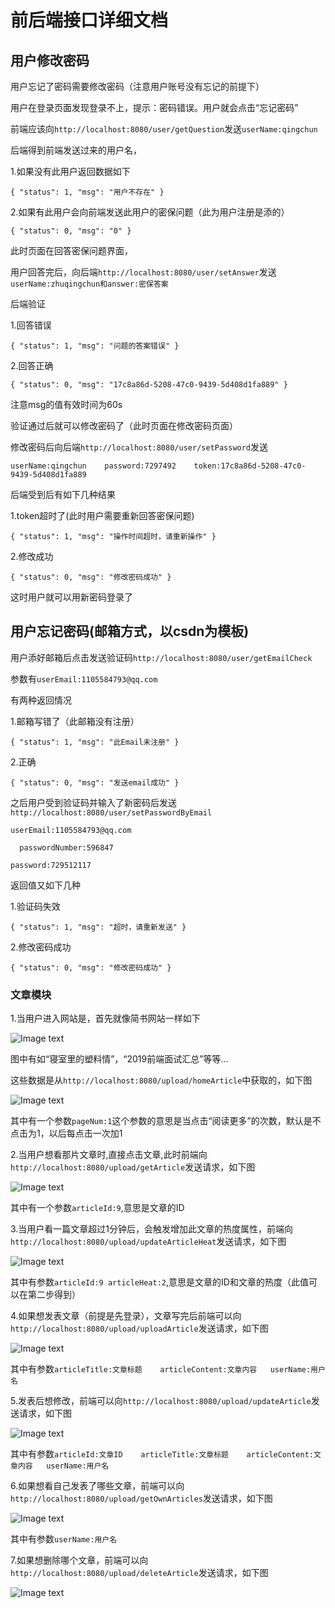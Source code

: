 # **前后端接口详细文档**

## **用户修改密码**

用户忘记了密码需要修改密码（注意用户账号没有忘记的前提下）

用户在登录页面发现登录不上，提示：密码错误。用户就会点击“忘记密码”

前端应该向`http://localhost:8080/user/getQuestion`发送`userName:qingchun`

后端得到前端发送过来的用户名，
 
 1.如果没有此用户返回数据如下
 
 `
 {
     "status": 1,
     "msg": "用户不存在"
 }
 `
 
2.如果有此用户会向前端发送此用户的密保问题（此为用户注册是添的）

`{
     "status": 0,
     "msg": "0"
 }`
 
 此时页面在回答密保问题界面，
 
 用户回答完后，向后端`http://localhost:8080/user/setAnswer`发送`userName:zhuqingchun和answer:密保答案`

后端验证

1.回答错误

`{
     "status": 1,
     "msg": "问题的答案错误"
 }`
 
 2.回答正确
 
 `{
      "status": 0,
      "msg": "17c8a86d-5208-47c0-9439-5d408d1fa889"
  }`
  
  注意msg的值有效时间为60s
  
  验证通过后就可以修改密码了（此时页面在修改密码页面）
  
  修改密码后向后端`http://localhost:8080/user/setPassword`发送
  
  `userName:qingchun    password:7297492    token:17c8a86d-5208-47c0-9439-5d408d1fa889`
  
  后端受到后有如下几种结果
  
  1.token超时了(此时用户需要重新回答密保问题)
  
  `{
       "status": 1,
       "msg": "操作时间超时，请重新操作"
   }`
   
  2.修改成功
  
  `{
       "status": 0,
       "msg": "修改密码成功"
   }`
  
  这时用户就可以用新密码登录了
  
## **用户忘记密码(邮箱方式，以csdn为模板)**

用户添好邮箱后点击发送验证码`http://localhost:8080/user/getEmailCheck`

参数有`userEmail:1105584793@qq.com`

有两种返回情况

1.邮箱写错了（此邮箱没有注册）

`{
     "status": 1,
     "msg": "此Email未注册"
 }`
 
 2.正确
 
 `{
      "status": 0,
      "msg": "发送email成功"
  }`
  
  之后用户受到验证码并输入了新密码后发送`http://localhost:8080/user/setPasswordByEmail`


  
  `userEmail:1105584793@qq.com`
  
`  passwordNumber:596847`
  
  `password:729512117`
  
  返回值又如下几种
  
  1.验证码失效
  
  `{
       "status": 1,
       "msg": "超时，请重新发送"
   }`
   
   2.修改密码成功
   
   `{
          "status": 0,
          "msg": "修改密码成功"
      }`


### **文章模块**

1.当用户进入网站是，首先就像简书网站一样如下

![Image text](https://github.com/blog-z/blog/blob/master/images/jianshu.png)

图中有如“寝室里的塑料情”，“2019前端面试汇总”等等...

这些数据是从`http://localhost:8080/upload/homeArticle`中获取的，如下图

![Image text](https://github.com/blog-z/blog/blob/master/images/3.png)

其中有一个参数`pageNum:1`这个参数的意思是当点击“阅读更多”的次数，默认是不点击为1，以后每点击一次加1


2.当用户想看那片文章时,直接点击文章,此时前端向`http://localhost:8080/upload/getArticle`发送请求，如下图

![Image text](https://github.com/blog-z/blog/blob/master/images/6.png)

其中有一个参数`articleId:9`,意思是文章的ID

3.当用户看一篇文章超过1分钟后，会触发增加此文章的热度属性，前端向`http://localhost:8080/upload/updateArticleHeat`发送请求，如下图

![Image text](https://github.com/blog-z/blog/blob/master/images/4.png)

其中有参数`articleId:9 articleHeat:2`,意思是文章的ID和文章的热度（此值可以在第二步得到）

4.如果想发表文章（前提是先登录），文章写完后前端可以向`http://localhost:8080/upload/uploadArticle`发送请求，如下图

![Image text](https://github.com/blog-z/blog/blob/master/images/2.png)

其中有参数`articleTitle:文章标题    articleContent:文章内容   userName:用户名`

5.发表后想修改，前端可以向`http://localhost:8080/upload/updateArticle`发送请求，如下图

![Image text](https://github.com/blog-z/blog/blob/master/images/5.png)

其中有参数`articleId:文章ID    articleTitle:文章标题    articleContent:文章内容   userName:用户名`

6.如果想看自己发表了哪些文章，前端可以向`http://localhost:8080/upload/getOwnArticles`发送请求，如下图

![Image text](https://github.com/blog-z/blog/blob/master/images/9.png)

其中有参数`userName:用户名`

7.如果想删除哪个文章，前端可以向`http://localhost:8080/upload/deleteArticle`发送请求，如下图

![Image text](https://github.com/blog-z/blog/blob/master/images/7.png)

